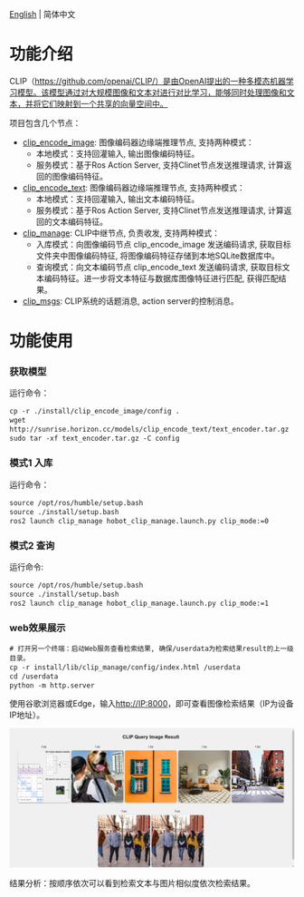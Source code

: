 [English](./README.md) | 简体中文

# 功能介绍

CLIP（https://github.com/openai/CLIP/）是由OpenAI提出的一种多模态机器学习模型。该模型通过对大规模图像和文本对进行对比学习，能够同时处理图像和文本，并将它们映射到一个共享的向量空间中。

项目包含几个节点：

- [clip_encode_image](./clip_encode_image): 图像编码器边缘端推理节点, 支持两种模式：
  - 本地模式：支持回灌输入, 输出图像编码特征。
  - 服务模式：基于Ros Action Server, 支持Clinet节点发送推理请求, 计算返回的图像编码特征。
- [clip_encode_text](./clip_encode_text): 图像编码器边缘端推理节点, 支持两种模式：
  - 本地模式：支持回灌输入, 输出文本编码特征。
  - 服务模式：基于Ros Action Server, 支持Clinet节点发送推理请求, 计算返回的文本编码特征。
- [clip_manage](./clip_manage): CLIP中继节点, 负责收发, 支持两种模式：
  - 入库模式：向图像编码节点 clip_encode_image 发送编码请求, 获取目标文件夹中图像编码特征, 将图像编码特征存储到本地SQLite数据库中。
  - 查询模式：向文本编码节点 clip_encode_text 发送编码请求, 获取目标文本编码特征。进一步将文本特征与数据库图像特征进行匹配, 获得匹配结果。
- [clip_msgs](./clip_msgs): CLIP系统的话题消息, action server的控制消息。


# 功能使用

### 获取模型
运行命令：
```shell
cp -r ./install/clip_encode_image/config .
wget http://sunrise.horizon.cc/models/clip_encode_text/text_encoder.tar.gz
sudo tar -xf text_encoder.tar.gz -C config
```

### 模式1 入库
运行命令：
```shell
source /opt/ros/humble/setup.bash
source ./install/setup.bash
ros2 launch clip_manage hobot_clip_manage.launch.py clip_mode:=0
```

### 模式2 查询

运行命令:
```shell
source /opt/ros/humble/setup.bash
source ./install/setup.bash
ros2 launch clip_manage hobot_clip_manage.launch.py clip_mode:=1
```

### web效果展示

```shell
# 打开另一个终端：启动Web服务查看检索结果, 确保/userdata为检索结果result的上一级目录。
cp -r install/lib/clip_manage/config/index.html /userdata
cd /userdata
python -m http.server
```
使用谷歌浏览器或Edge，输入<http://IP:8000>，即可查看图像检索结果（IP为设备IP地址）。

![image](./clip_manage/img/query_display.png)

结果分析：按顺序依次可以看到检索文本与图片相似度依次检索结果。